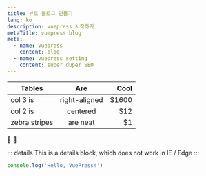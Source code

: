 ```yaml
---
title: 뷰로 블로그 만들기
lang: ko
description: vuepress 시작하기
metaTitle: vuepress blog
meta:
  - name: vuepress
    content: blog
  - name: vuepress setting
    content: super duper SEO
---
```


| Tables        | Are           | Cool  |
| ------------- |:-------------:| -----:|
| col 3 is      | right-aligned | $1600 |
| col 2 is      | centered      |   $12 |
| zebra stripes | are neat      |    $1 |

:tada: :100:

::: details
This is a details block, which does not work in IE / Edge
:::

```js
console.log('Hello, VuePress!')
```